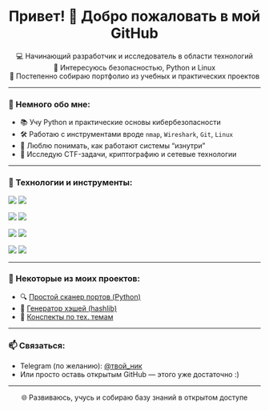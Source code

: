 <h1 align="center">Привет! 👋 Добро пожаловать в мой GitHub</h1>

<p align="center">
  💻 Начинающий разработчик и исследователь в области технологий<br>
  🔐 Интересуюсь безопасностью, Python и Linux<br>
  🚀 Постепенно собираю портфолио из учебных и практических проектов
</p>

---

### 🧠 Немного обо мне:

- 📚 Учу Python и практические основы кибербезопасности  
- 🛠 Работаю с инструментами вроде `nmap`, `Wireshark`, `Git`, `Linux`  
- 🧩 Люблю понимать, как работают системы “изнутри”  
- 🌱 Исследую CTF-задачи, криптографию и сетевые технологии

---

### 🚀 Технологии и инструменты:

<p align="left">
  <img src="https://img.shields.io/badge/Python-3670A0?style=for-the-badge&logo=python&logoColor=white"/>
  <img src="https://img.shields.io/badge/Linux-FCC624?style=for-the-badge&logo=linux&logoColor=black"/>
</p>
<p align="left">
  <img src="https://img.shields.io/badge/Git-F05032?style=for-the-badge&logo=git&logoColor=white"/>
  <img src="https://img.shields.io/badge/Wireshark-1679A7?style=for-the-badge&logo=wireshark&logoColor=white"/>
</p>
<p align="left">
  <img src="https://img.shields.io/badge/Hashcat-000000?style=for-the-badge&logoColor=white"/>
  <img src="https://img.shields.io/badge/John_the_Ripper-darkred?style=for-the-badge&logoColor=white"/>
</p>
<p align="left">
  <img src="https://img.shields.io/badge/Burp_Suite-F36F21?style=for-the-badge&logoColor=white"/>
  <img src="https://img.shields.io/badge/Binwalk-003366?style=for-the-badge&logoColor=white"/>
</p>


---

### 📂 Некоторые из моих проектов:
- 🔍 [Простой сканер портов (Python)](https://github.com/твой-логин/port-scanner)
- 🔐 [Генератор хэшей (hashlib)](https://github.com/твой-логин/hash-generator)
- 🧠 [Конспекты по тех. темам](https://github.com/твой-логин/notes)

---

### 📫 Связаться:

- Telegram (по желанию): [@твой_ник](https://t.me/твой_ник)  
- Или просто оставь открытым GitHub — этого уже достаточно :)

---

<p align="center">
  🌐 Развиваюсь, учусь и собираю базу знаний в открытом доступе
</p>
